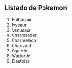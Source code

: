 ## Listado de Pokemon

001. Bulbasaur
002. Ivysaur
003. Venusaur
004. Charmander
005. Charmeleon
006. Charizard
007. Squirtle
008. Wartortle
009. Blastoise
